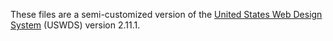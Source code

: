 These files are a semi-customized version of the [United States Web Design System](https://designsystem.digital.gov/) (USWDS) version 2.11.1.
